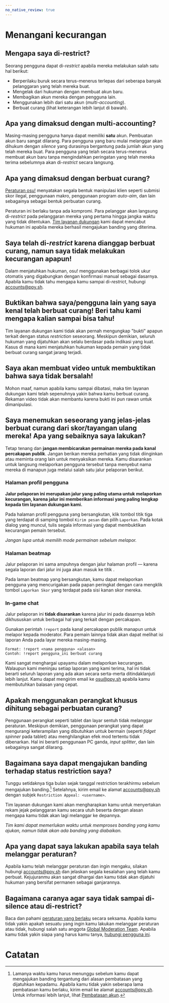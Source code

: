 ```yaml
---
no_native_review: true
---
```


# Menangani kecurangan

## Mengapa saya di-restrict?

Seorang pengguna dapat di-*restrict* apabila mereka melakukan salah satu hal berikut:

- Berperilaku buruk secara terus-menerus terlepas dari seberapa banyak pelanggaran yang telah mereka buat.
- Mengelak dari hukuman dengan membuat akun baru.
- Membagikan akun mereka dengan pengguna lain.
- Menggunakan lebih dari satu akun (*multi-accounting*).
- Berbuat curang (lihat keterangan lebih lanjut di bawah).

## Apa yang dimaksud dengan multi-accounting?

Masing-masing pengguna hanya dapat memiliki **satu** akun. Pembuatan akun baru sangat dilarang. Para pengguna yang baru mulai melanggar akan dihukum dengan *silence* yang durasinya bergantung pada jumlah akun yang telah mereka buat. Para pengguna yang telah secara terus-menerus membuat akun baru tanpa mengindahkan peringatan yang telah mereka terima sebelumnya akan di-*restrict* secara langsung.

## Apa yang dimaksud dengan berbuat curang?

[Peraturan osu!](/wiki/Rules) menyatakan segala bentuk manipulasi klien seperti submisi skor ilegal, penggunaan makro, penggunaan program *auto-aim*, dan lain sebagainya sebagai bentuk perbuatan curang.

Peraturan ini berlaku tanpa ada kompromi. Para pelanggar akan langsung di-*restrict* pada pelanggaran mereka yang pertama hingga jangka waktu yang tidak ditentukan. [Tim layanan dukungan](/wiki/People/Account_support_team) kami dapat mencabut hukuman ini apabila mereka berhasil mengajukan banding yang diterima.

## Saya telah di-*restrict* karena dianggap berbuat curang, namun saya tidak melakukan kecurangan apapun!

Dalam menjatuhkan hukuman, osu! menggunakan berbagai tolok ukur otomatis yang digabungkan dengan konfirmasi manual sebagai dasarnya. Apabila kamu tidak tahu mengapa kamu sampai di-*restrict*, hubungi [accounts@ppy.sh](mailto:accounts@ppy.sh).

## Buktikan bahwa saya/pengguna lain yang saya kenal telah berbuat curang! Beri tahu kami mengapa kalian sampai bisa tahu!

Tim layanan dukungan kami tidak akan pernah mengungkap "bukti" apapun terkait dengan status *restriction* seseorang. Meskipun demikian, seluruh hukuman yang dijatuhkan akan selalu berdasar pada indikasi yang kuat. Kasus di mana kami menjatuhkan hukuman kepada pemain yang tidak berbuat curang sangat jarang terjadi.

## Saya akan membuat video untuk membuktikan bahwa saya tidak bersalah!

Mohon maaf, namun apabila kamu sampai dibatasi, maka tim layanan dukungan kami telah sepenuhnya yakin bahwa kamu berbuat curang. Rekaman video tidak akan membantu karena bukti ini pun rawan untuk dimanipulasi.

## Saya menemukan seseorang yang jelas-jelas berbuat curang dari skor/tayangan ulang mereka! Apa yang sebaiknya saya lakukan?

Tetap tenang dan **jangan membicarakan permainan mereka pada kanal percakapan publik**. Jangan berikan mereka perhatian yang tidak diinginkan atau meminta orang lain untuk menyaksikan mereka.
Kamu disarankan untuk langsung melaporkan pengguna tersebut tanpa menyebut nama mereka di manapun juga melalui salah satu jalur pelaporan berikut.

### Halaman profil pengguna

**Jalur pelaporan ini merupakan jalur yang paling utama untuk melaporkan kecurangan, karena jalur ini memberikan informasi yang paling lengkap kepada tim layanan dukungan kami.**

Pada halaman profil pengguna yang bersangkutan, klik tombol titik tiga yang terdapat di samping tombol `Kirim pesan` dan pilih `Laporkan`. Pada kotak dialog yang muncul, tulis segala informasi yang dapat membuktikan kecurangan pemain tersebut.

*Jangan lupa untuk memilih mode permainan sebelum melapor.*

### Halaman beatmap

Jalur pelaporan ini sama ampuhnya dengan jalur halaman profil — karena segala laporan dari jalur ini juga akan masuk ke titik  .

Pada laman beatmap yang bersangkutan, kamu dapat melaporkan pengguna yang mencurigakan pada papan peringkat dengan cara mengklik tombol `Laporkan Skor` yang terdapat pada sisi kanan skor mereka.

### In-game chat

Jalur pelaporan ini **tidak disarankan** karena jalur ini pada dasarnya lebih dikhususkan untuk berbagai hal yang terkait dengan percakapan.

Gunakan perintah `!report` pada kanal percakapan publik manapun untuk melapor kepada moderator. Para pemain lainnya tidak akan dapat melihat isi laporan Anda pada layar mereka masing-masing.

```
Format: !report <nama pengguna> <alasan>
Contoh: !report pengguna_ini berbuat curang
```

Kami sangat menghargai upayamu dalam melaporkan kecurangan. Walaupun kami meninjau setiap laporan yang kami terima, hal ini tidak berarti seluruh laporan yang ada akan secara serta-merta ditindaklanjuti lebih lanjut. Kamu dapat mengirim email ke [osu@ppy.sh](mailto:osu@ppy.sh) apabila kamu membutuhkan balasan yang cepat.

## Apakah menggunakan perangkat khusus dihitung sebagai perbuatan curang?

Penggunaan perangkat seperti tablet dan layar sentuh tidak melanggar peraturan. Meskipun demikian, penggunaan perangkat yang dapat mengurangi keterampilan yang dibutuhkan untuk bermain (seperti *fidget spinner* pada tablet) atau menghilangkan efek mod tertentu tidak dibenarkan. Hal ini berarti penggunaan PC ganda, *input splitter*, dan lain sebagainya sangat dilarang.

## Bagaimana saya dapat mengajukan banding terhadap status restriction saya?

Tunggu setidaknya tiga bulan sejak tanggal restriction terakhirmu sebelum mengajukan banding.[^restriction-length] Setelahnya, kirim email ke alamat [accounts@ppy.sh](mailto:accounts@ppy.sh) dengan subjek `Restriction Appeal: <username>`.

Tim layanan dukungan kami akan mengharapkan kamu untuk menyertakan rekam jejak pelanggaran kamu secara utuh beserta dengan alasan mengapa kamu tidak akan lagi melanggar ke depannya.

*Tim kami dapat memerlukan waktu untuk memproses banding yang kamu ajukan, namun tidak akan ada banding yang diabaikan.*

## Apa yang dapat saya lakukan apabila saya telah melanggar peraturan?

Apabila kamu telah melanggar peraturan dan ingin mengaku, silakan hubungi [accounts@ppy.sh](mailto:accounts@ppy.sh) dan jelaskan segala kesalahan yang telah kamu perbuat. Kejujuranmu akan sangat dihargai dan kamu tidak akan dijatuhi hukuman yang bersifat permanen sebagai ganjarannya.

## Bagaimana caranya agar saya tidak sampai di-silence atau di-restrict?

Baca dan pahami [peraturan yang berlaku](/wiki/Rules) secara seksama. Apabila kamu tidak yakin apakah sesuatu yang ingin kamu lakukan melanggar peraturan atau tidak, hubungi salah satu anggota [Global Moderation Team](/wiki/People/Global_Moderation_Team). Apabila kamu tidak yakin siapa yang harus kamu tanya, [hubungi pengguna ini](https://osu.ppy.sh/users/5999631).

# Catatan

[^restriction-length]: Lamanya waktu kamu harus menunggu sebelum kamu dapat mengajukan banding tergantung dari alasan pembatasan yang dijatuhkan kepadamu. Apabila kamu tidak yakin seberapa lama pembatasan kamu berlaku, kirim email ke alamat [accounts@ppy.sh](mailto:accounts@ppy.sh). Untuk informasi lebih lanjut, lihat [Pembatasan akun](/wiki/Help_centre/Account_restrictions). 
